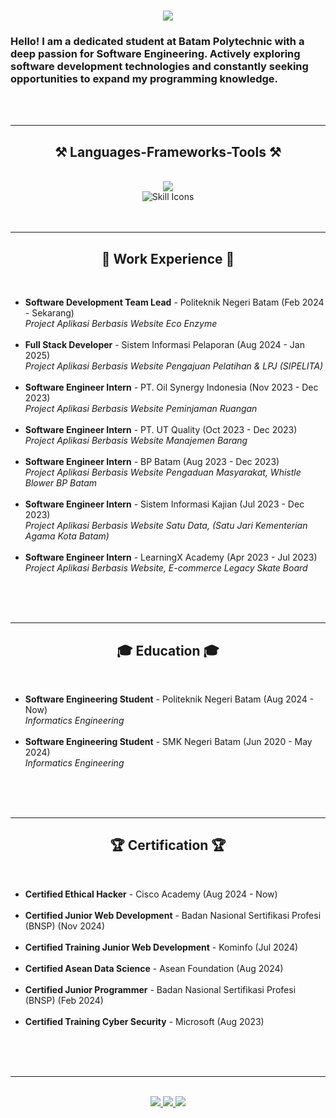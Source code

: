 <h1 align="center">
    <img src="https://readme-typing-svg.herokuapp.com/?font=Righteous&size=35&center=true&vCenter=true&width=500&height=70&duration=4000&lines=Hi+There!+👋;+I'm+Nabil+Aditya!;" />
</h1>

<h3 align="left">Hello! I am a dedicated student at Batam Polytechnic with a deep passion for Software Engineering. Actively exploring software development technologies and constantly seeking opportunities to expand my programming knowledge.</h3>

<br/>
<br/>
<hr/>
 
<h2 align="center">⚒️ Languages-Frameworks-Tools ⚒️</h2>
<br/>
<div align="center">
    <img src="https://skillicons.dev/icons?i=bootstrap,html,css,vscode,github,figma,notion,git" />
    <br>
    <img src="https://skillicons.dev/icons?i=nodejs,python,javascript,cpp,java,php,laravel,flask,jquery,mysql,azure,windows" alt="Skill Icons" />
<br>
</div>

<br/>
<br/>
<hr/>
 
<h2 align="center">💼 Work Experience 💼</h2>
<br/>
<div align="center">
    <ul align="left">
        <li><b>Software Development Team Lead</b> - Politeknik Negeri Batam (Feb 2024 - Sekarang)<br>
            <i>Project Aplikasi Berbasis Website Eco Enzyme</i>
        </li>
        <br>
        <li><b>Full Stack Developer</b> - Sistem Informasi Pelaporan (Aug 2024 - Jan 2025)<br>
            <i>Project Aplikasi Berbasis Website Pengajuan Pelatihan & LPJ (SIPELITA)</i>
        </li>
              <br>
        <li><b>Software Engineer Intern</b> - PT. Oil Synergy Indonesia (Nov 2023 - Dec 2023)<br>
            <i>Project Aplikasi Berbasis Website Peminjaman Ruangan</i>
        </li>
          <br>
        <li><b>Software Engineer Intern</b> - PT. UT Quality (Oct 2023 - Dec 2023)<br>
            <i>Project Aplikasi Berbasis Website Manajemen Barang</i>
        </li>
          <br>
        <li><b>Software Engineer Intern</b> - BP Batam (Aug 2023 -  Dec 2023)<br>
            <i>Project Aplikasi Berbasis Website Pengaduan Masyarakat, Whistle Blower BP Batam</i>
        </li>
          <br>
        <li><b>Software Engineer Intern</b> - Sistem Informasi Kajian (Jul 2023 -  Dec 2023)<br>
            <i>Project Aplikasi Berbasis Website Satu Data, (Satu Jari Kementerian Agama Kota Batam)</i>
        </li>
              <br>
        <li><b>Software Engineer Intern</b> - LearningX Academy (Apr 2023 - Jul 2023)<br>
            <i>Project Aplikasi Berbasis Website, E-commerce Legacy Skate Board</i>
        </li>
          <br>
    </ul>
</div>

<br/>
<br/>
<hr/>

<h2 align="center">🎓 Education 🎓</h2>
<br/>
<div align="center">
    <ul align="left">
        <li><b>Software Engineering Student</b> - Politeknik Negeri Batam (Aug 2024 - Now)<br>
            <i>Informatics Engineering</i>
        </li>
        <br>
            <li><b>Software Engineering Student</b> - SMK Negeri Batam (Jun 2020 - May 2024)<br>
            <i>Informatics Engineering</i>
        </li>
          <br>
    </ul>
</div>

<br/>
<br/>
<hr/>

<h2 align="center">🏆 Certification 🏆</h2>
<br/>
<div align="center">
    <ul align="left">
        <li><b>Certified Ethical Hacker</b> - Cisco Academy (Aug 2024 - Now)<br>
        </li>
        <br>
            <li><b>Certified Junior Web Development</b> - Badan Nasional Sertifikasi Profesi (BNSP) (Nov 2024)<br>
        </li>
            <br>
            <li><b>Certified Training Junior Web Development</b> - Kominfo (Jul 2024)<br>
        </li>
            <br>
            <li><b>Certified Asean Data Science</b> - Asean Foundation (Aug 2024)<br>
        </li>
           <br>
            <li><b>Certified Junior Programmer</b> - Badan Nasional Sertifikasi Profesi (BNSP) (Feb 2024)<br>
        </li>
            <br>
            <li><b>Certified Training Cyber Security</b> - Microsoft (Aug 2023)<br>
          <br>
    </ul>
</div>



<br/><br/>

<hr/>

<br/>

<div align="center"> 
  <a href="mailto:nabiladitya2203@gmail.com">
    <img src="https://img.shields.io/badge/Gmail-333333?style=for-the-badge&logo=gmail&logoColor=red" />
  </a>
  <a href="https://www.linkedin.com/in/-nabiladityaa/" target="_blank">
    <img src="https://img.shields.io/badge/LinkedIn-0077B5?style=for-the-badge&logo=linkedin&logoColor=white" target="_blank" />
  </a>
  <a href="https://nabil-aditya.github.io/Personal-branding/" target="_blank">
     <img src="https://img.shields.io/badge/Portfolio-FF5722?style=for-the-badge&logo=todoist&logoColor=white" target="_blank" /> <!-- sqlite, safari, google-chrome are other good icon options -->
  </a>
</div>

<br/> 
